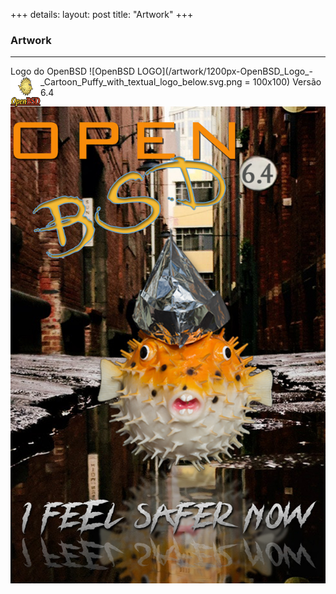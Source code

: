 +++
details:
    layout: post
    title: "Artwork"
+++

### Artwork

---

Logo do OpenBSD
![OpenBSD LOGO](/artwork/1200px-OpenBSD_Logo_-_Cartoon_Puffy_with_textual_logo_below.svg.png = 100x100)
<img src="/artwork/1200px-OpenBSD_Logo_-_Cartoon_Puffy_with_textual_logo_below.svg.png" align="left" height="48" width="48" >
Versão 6.4
![Puff 6.4](/artwork/puffoil-64.jpg)

